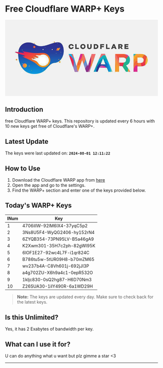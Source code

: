 
# Free Cloudflare WARP+ Keys

![Banner](asset/IMG_20240629_142710_129.jpg)

## Introduction

free Cloudflare WARP+ keys. This repository is updated every 6 hours with 10 new keys get free of Cloudflare's WARP+.

## Latest Update

The keys were last updated on: **`2024-08-01 12:11:22`**

## How to Use

1. Download the Cloudflare WARP app from [here](https://1.1.1.1/)
2. Open the app and go to the settings.
3. Find the WARP+ section and enter one of the keys provided below.

## Today's WARP+ Keys

| INum | Key |
|-------|-----|
| 1     | 4706ilIW-92lM6IX4-37yqC5p2               |
| 2     | 3Ns8U5F4-WyQG2406-hy152rN4               |
| 3     | 6ZYQB354-73PN95LV-B5a46gA9               |
| 4     | K2Xwm301-35H7c2ph-82gWl95K               |
| 5     | 6lOF1E27-92wc4L7F-i1qr824C               |
| 6     | B786tu5w-5tUR09H8-b70mZM65               |
| 7     | wv237b4A-C8Vh601j-692jJI3P               |
| 8     | a4g702ZU-X6h9a4c1-0epR532O               |
| 9     | 1kIjc830-0sQ2hg87-H6D70Nm3               |
| 10    | Z26SUA30-1ilY490R-6a1WD29H               |


> **Note:** The keys are updated every day. Make sure to check back for the latest keys.

## Is this Unlimited?

Yes, it has 2 Exabytes of bandwidth per key.

## What can I use it for?
U can do anything what u want but plz gimme a star <3

---
